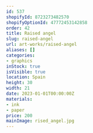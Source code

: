 ```yaml
---
id: 537
shopifyId: 8723273482570
shopifyOptionId: 47772453142858
order: 42
title: Raised angel
slug: raised-angel
url: art-works/raised-angel
aliases: []
categories:
- graphics
inStock: true
isVisible: true
location: Spain
height: 30
width: 21
date: 2023-01-01T00:00:00Z
materials:
- ink
- paper
price: 200
mainImage: rised_angel.jpg
---
```

